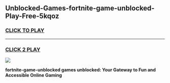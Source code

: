 
## Unblocked-Games-fortnite-game-unblocked-Play-Free-5kqoz
<h3>
<a href="https://premium76.site?title=fortnite-game-unblocked&ref=09A">CLICK TO PLAY</a></h3>
<hr>

<h3>
<a href="https://premium76.site?title=fortnite-game-unblocked&ref=09A">CLICK 2 PLAY</a>
  
</h3>

<a href="https://premium76.site?title=fortnite-game-unblocked&ref=09A"><img src="https://clearcache.store/games.png"></a>


**fortnite-game-unblocked games unblocked: Your Gateway to Fun and Accessible Online Gaming**
